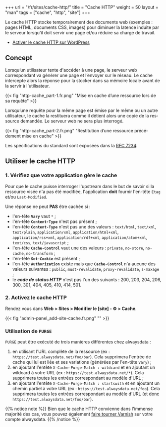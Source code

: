 +++
url = "/fr/sites/cache-http/"
title = "Cache HTTP"
weight = 50
layout = "man"
tags = ["cache", "http", "site"]
+++

Le cache HTTP stocke tem­po­rai­re­ment des docu­ments web (exemples : pages HTML, docu­ments CSS, images) pour dimi­nuer la latence induite par le ser­veur lors­qu’il doit ser­vir une page et/ou réduire sa charge de travail.

- [Activer le cache HTTP sur WordPress](sites/activate-http-cache-on-wordpress)

## Concept

Lorsqu’un utilisateur tente d'accéder à une page, le serveur web correspondant va géné­rer une page et l’en­voyer sur le réseau. Le cache inter­cepte alors la réponse pour la stocker dans sa mémoire locale avant de la ser­vir à l'utilisateur.

{{< fig "http-cache_part-1.fr.png" "Mise en cache d’une res­source lors de sa requête" >}}

Lorsqu’une requête pour la même page est émise par le même ou un autre utilisateur, le cache la restituera comme il détient alors une copie de la res­source deman­dée. Le ser­veur web ne sera plus inter­ro­gé.

{{< fig "http-cache_part-2.fr.png" "Restitution d’une res­source pré­cé­dement mise en cache" >}}

Les spé­ci­fi­ca­tions du stan­dard sont exposées dans la [RFC 7234](https://tools.ietf.org/html/rfc7234).

## Utiliser le cache HTTP

### 1. Vérifiez que votre application gère le cache

Pour que le cache puisse interroger l'upstream dans le but de savoir si la ressource visée n'a pas été modifiée, l'application **doit** fournir l'en-tête `Etag` et/ou `Last-Modified`.

Une réponse ne peut **PAS** être cachée si :

- l'en-tête **`Vary`** vaut `*` ;
- l'en-tête **`Content-Type`** n'est pas présent ;
- l'en-tête **`Content-Type`** n'est pas une des valeurs : `text/html`, `text/xml`, `text/plain`, `application/xml`, `application/html+xml`, `application/rss+xml`, `application/rdf+xml`, `application/atom+xml`, `text/css`, `text/javascript` ;
- l'en-tête **`Cache-Control`** vaut une des valeurs : `private`, `no-store`, `no-cache`, `no-transform` ;
- l'en-tête **`Set-Cookie`** est présent ;
- l'en-tête **`Authorization`** existe mais que **`Cache-Control`** n'a aucune des valeurs suivantes : `public`, `must-revalidate`, `proxy-revalidate`, `s-maxage` ;
- le **_code de status HTTP_** n'est pas l'un des suivants : 200, 203, 204, 206, 300, 301, 404, 405, 410, 414, 501.

### 2. Activez le cache HTTP

Rendez vous dans **Web > Sites > Modifier le [site] - ⚙️ > Cache**.

{{< fig "admin-panel_add-site-cache.fr.png" "" >}}

### Utilisation de `PURGE`

`PURGE` peut être exécuté de trois manières différentes chez alwaysdata :

1. en utilisant l'URL complète de la ressource (ex : `https://test.alwaysdata.net/foo/bar`). Cela supprimera l'entrée de cache qui lui est liée et ses variations (générées par l'en-tête `Vary`) ;
2. en ajoutant l'entête `X-Cache-Purge-Match : wildcard` et en ajoutant un wildcard à votre URL (ex : `https://test.alwaysdata.net/*`). Cela supprimera toutes les entrées correspondant au modèle d'URL ;
3. en ajoutant l'entête `X-Cache-Purge-Match : startswith` et en ajoutant un chemin partiel à votre URL (ex : `https://test.alwaysdata.net/foo`). Cela supprimera toutes les entrées correspondant au modèle d'URL (et donc `https://test.alwaysdata.net/foo/bar`).

{{% notice note %}}
Bien que le cache HTTP convienne dans l'immense majorité des cas, vous pouvez également [faire tourner Varnish](sites/user-program) sur votre compte alwaysdata.
{{% /notice %}}
